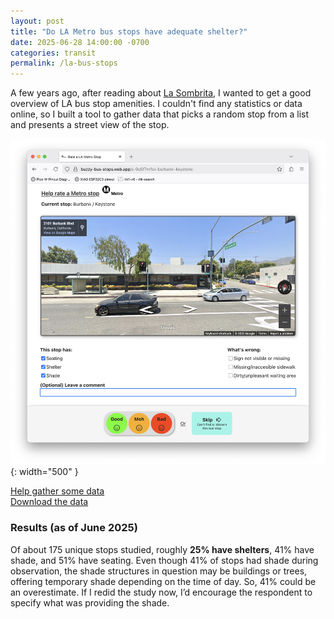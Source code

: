 ```yaml
---
layout: post
title: "Do LA Metro bus stops have adequate shelter?"
date: 2025-06-28 14:00:00 -0700
categories: transit
permalink: /la-bus-stops
---
```


A few years ago, after reading about [La Sombrita](https://en.wikipedia.org/wiki/La_Sombrita), I wanted to get a good overview of LA bus stop amenities. I couldn't find any statistics or data online, so I built a tool to gather data that picks a random stop from a list and presents a street view of the stop.

![the rate a stop UX](/assets/rate_a_stop.png){: width="500" }

[Help gather some data](https://buzzy-bus-stops.web.app)  
[Download the data](https://buzzy-bus-stops.web.app/summary)

### Results (as of June 2025)
Of about 175 unique stops studied, roughly **25% have shelters**, 41% have shade, and 51% have seating. Even though 41% of stops had shade during observation, the shade structures in question may be buildings or trees, offering temporary shade depending on the time of day. So, 41% could be an overestimate. If I redid the study now, I’d encourage the respondent to specify what was providing the shade.
